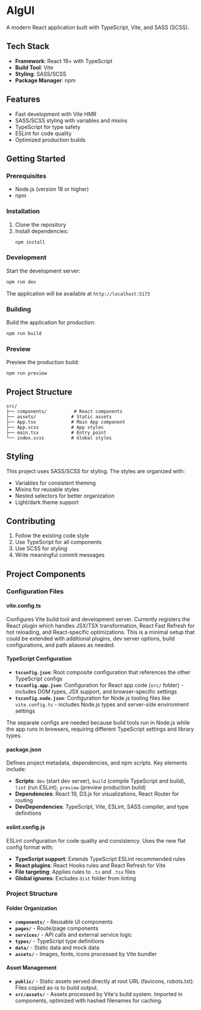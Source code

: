 # AlgUI

A modern React application built with TypeScript, Vite, and SASS (SCSS).

## Tech Stack

- **Framework**: React 19+ with TypeScript
- **Build Tool**: Vite
- **Styling**: SASS/SCSS
- **Package Manager**: npm

## Features

- Fast development with Vite HMR
- SASS/SCSS styling with variables and mixins
- TypeScript for type safety
- ESLint for code quality
- Optimized production builds

## Getting Started

### Prerequisites

- Node.js (version 18 or higher)
- npm

### Installation

1. Clone the repository
2. Install dependencies:
   ```bash
   npm install
   ```

### Development

Start the development server:
```bash
npm run dev
```

The application will be available at `http://localhost:5173`

### Building

Build the application for production:
```bash
npm run build
```

### Preview

Preview the production build:
```bash
npm run preview
```

## Project Structure

```
src/
├── components/          # React components
├── assets/             # Static assets
├── App.tsx             # Main App component
├── App.scss            # App styles
├── main.tsx            # Entry point
└── index.scss          # Global styles
```

## Styling

This project uses SASS/SCSS for styling. The styles are organized with:
- Variables for consistent theming
- Mixins for reusable styles
- Nested selectors for better organization
- Light/dark theme support

## Contributing

1. Follow the existing code style
2. Use TypeScript for all components
3. Use SCSS for styling
4. Write meaningful commit messages

## Project Components

### Configuration Files

#### vite.config.ts
Configures Vite build tool and development server. Currently registers the React plugin which handles JSX/TSX transformation, React Fast Refresh for hot reloading, and React-specific optimizations. This is a minimal setup that could be extended with additional plugins, dev server options, build configurations, and path aliases as needed.

#### TypeScript Configuration
- **`tsconfig.json`**: Root composite configuration that references the other TypeScript configs
- **`tsconfig.app.json`**: Configuration for React app code (`src/` folder) - includes DOM types, JSX support, and browser-specific settings
- **`tsconfig.node.json`**: Configuration for Node.js tooling files like `vite.config.ts` - includes Node.js types and server-side environment settings

The separate configs are needed because build tools run in Node.js while the app runs in browsers, requiring different TypeScript settings and library types.

#### package.json
Defines project metadata, dependencies, and npm scripts. Key elements include:
- **Scripts**: `dev` (start dev server), `build` (compile TypeScript and build), `lint` (run ESLint), `preview` (preview production build)
- **Dependencies**: React 19, D3.js for visualizations, React Router for routing
- **DevDependencies**: TypeScript, Vite, ESLint, SASS compiler, and type definitions

#### eslint.config.js
ESLint configuration for code quality and consistency. Uses the new flat config format with:
- **TypeScript support**: Extends TypeScript ESLint recommended rules
- **React plugins**: React Hooks rules and React Refresh for Vite
- **File targeting**: Applies rules to `.ts` and `.tsx` files
- **Global ignores**: Excludes `dist` folder from linting

### Project Structure

#### Folder Organization
- **`components/`** - Reusable UI components
- **`pages/`** - Route/page components  
- **`services/`** - API calls and external service logic
- **`types/`** - TypeScript type definitions
- **`data/`** - Static data and mock data
- **`assets/`** - Images, fonts, icons processed by Vite bundler

#### Asset Management
- **`public/`** - Static assets served directly at root URL (favicons, robots.txt). Files copied as-is to build output.
- **`src/assets/`** - Assets processed by Vite's build system. Imported in components, optimized with hashed filenames for caching.
```
